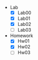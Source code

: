 - Lab
   - [x] Lab00
   - [x] Lab01
   - [x] Lab02
   - [ ] Lab03
- Homework
  - [x] Hw01  
  - [x] Hw02
  - [ ] Hw03